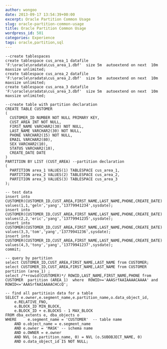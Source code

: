 ```yaml
---
author: wongoo
date: 2013-09-17 13:54:39+00:00
excerpt: Oracle Partition Common Usage
slug: oracle-partition-common-usage
title: Oracle Partition Common Usage
wordpress_id: 501
categories: Experience
tags: oracle,partition,sql
---
```



    
    --create tablespaces
    create tablespace cus_area_1 datafile 'F:\oracle\oradata\cus_area_1.dbf'  size 5m  autoextend on next  10m maxsize unlimited;
    create tablespace cus_area_2 datafile 'F:\oracle\oradata\cus_area_2.dbf'  size 5m  autoextend on next  10m maxsize unlimited;
    create tablespace cus_area_3 datafile 'F:\oracle\oradata\cus_area_3.dbf'  size 5m  autoextend on next  10m maxsize unlimited;
    
    --create table with partition declaration
    CREATE TABLE CUSTOMER
    (
      CUSTOMER_ID NUMBER NOT NULL PRIMARY KEY,
      CUST_AREA INT NOT NULL,
      FIRST_NAME VARCHAR2(30) NOT NULL,
      LAST_NAME VARCHAR2(30) NOT NULL,
      PHONE VARCHAR2(15) NOT NULL,
      EMAIL VARCHAR2(80),
      SEX VARCHAR2(10),
      STATUS VARCHAR2(10),
      CREATE_DATE DATE
    )
    PARTITION BY LIST (CUST_AREA) --partition declaration
    (
      PARTITION area_1 VALUES(1) TABLESPACE cus_area_1,
      PARTITION area_2 VALUES(2) TABLESPACE cus_area_2,
      PARTITION area_3 VALUES(3) TABLESPACE cus_area_3
    );
    
    -- test data
    insert into CUSTOMER(CUSTOMER_ID,CUST_AREA,FIRST_NAME,LAST_NAME,PHONE,CREATE_DATE) values(1,1,'geln','yang','13779941234',sysdate);
    insert into CUSTOMER(CUSTOMER_ID,CUST_AREA,FIRST_NAME,LAST_NAME,PHONE,CREATE_DATE) values(2,2,'eric','yang','13779941235',sysdate);
    insert into CUSTOMER(CUSTOMER_ID,CUST_AREA,FIRST_NAME,LAST_NAME,PHONE,CREATE_DATE) values(3,3,'tom','yang','13779941236',sysdate);
    insert into CUSTOMER(CUSTOMER_ID,CUST_AREA,FIRST_NAME,LAST_NAME,PHONE,CREATE_DATE) values(4,3,'tony','yang','13779941237',sysdate);
    commit;
    
    -- query by partition
    select CUSTOMER_ID,CUST_AREA,FIRST_NAME,LAST_NAME from CUSTOMER;
    select CUSTOMER_ID,CUST_AREA,FIRST_NAME,LAST_NAME from CUSTOMER partition (area_1) ;
    select /*+rowid(CUSTOMER)*/ ROWID,LAST_NAME,FIRST_NAME,PHONE from CUSTOMER  partition (AREA_1)  where  ROWID>='AAASrfAAIAAAACAAAA' and  ROWID<='AAASrfAAIAAAACHCcQ';
    
    -- find all partitioin data for a table
    SELECT e.owner,e.segment_name,e.partition_name,o.data_object_id,
    	e.RELATIVE_FNO,
    	e.BLOCK_ID MIN_BLOCK,
    	e.BLOCK_ID + e.BLOCKS - 1 MAX_BLOCK
    FROM dba_extents e, dba_objects o
    WHERE     e.segment_name = 'CUSTOMER'  -- table name
    	AND o.object_name = e.segment_name
    	AND e.owner = 'MASK' -- schema name
    	AND o.OWNER = e.owner
    	AND NVL (e.partition_name, 0) = NVL (o.SUBOBJECT_NAME, 0)
    	AND o.data_object_id IS NOT NULL;
    

